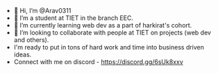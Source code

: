 - 👋 Hi, I’m @Arav0311
- 👀 I’m a student at TIET in the branch EEC.
- 🌱 I’m currently learning web dev as a part of harkirat's cohort.
- 💞️ I’m looking to collaborate with people at TIET on projects (web dev and others).
- I'm ready to put in tons of hard work and time into business driven ideas.
- Connect with me on discord - https://discord.gg/6sUk8xxv
